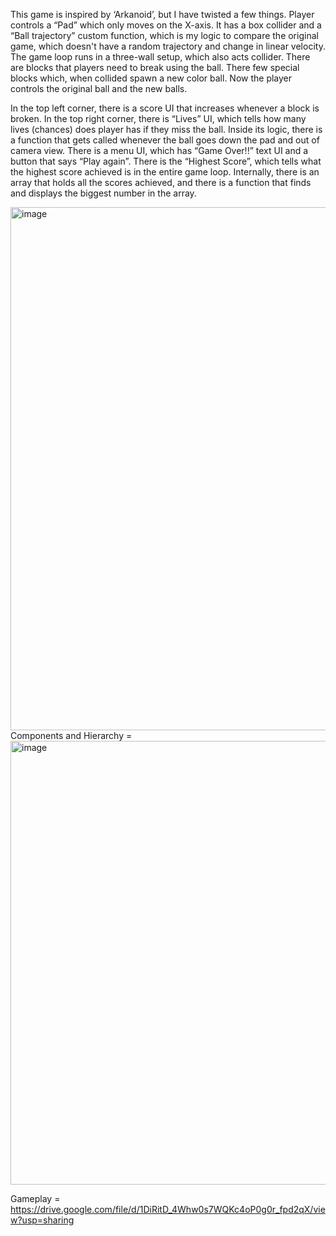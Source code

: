 This game is inspired by ‘Arkanoid’, but I have twisted a few things. Player controls a “Pad” which only moves on the X-axis. It has a box collider and a “Ball trajectory” custom function, which is my logic to compare the original game, which doesn't have a random trajectory and change in linear velocity. The game loop runs in a three-wall setup, which also acts collider. There are blocks that players need to break using the ball. There few special blocks which, when collided spawn a new color ball. Now the player controls the original ball and the new balls.

In the top left corner, there is a score UI that increases whenever a block is broken. In the top right corner, there is “Lives” UI, which tells how many lives (chances) does player has if they miss the ball. Inside its logic, there is a function that gets called whenever the ball goes down the pad and out of camera view. There is a menu UI, which has “Game Over!!” text UI and a button that says “Play again”. There is the “Highest Score”, which tells what the highest score achieved is in the entire game loop. Internally, there is an array that holds all the scores achieved, and there is a function that finds and displays the biggest number in the array.

<img width="1471" height="837" alt="image" src="https://github.com/user-attachments/assets/1abef579-132c-4b24-b9ee-2607fd840aa7" />
Components and Hierarchy = <img width="1049" height="710" alt="image" src="https://github.com/user-attachments/assets/f10f3826-4f49-4489-83ec-45206b0dd2fa" />

Gameplay = https://drive.google.com/file/d/1DiRitD_4Whw0s7WQKc4oP0g0r_fpd2qX/view?usp=sharing
